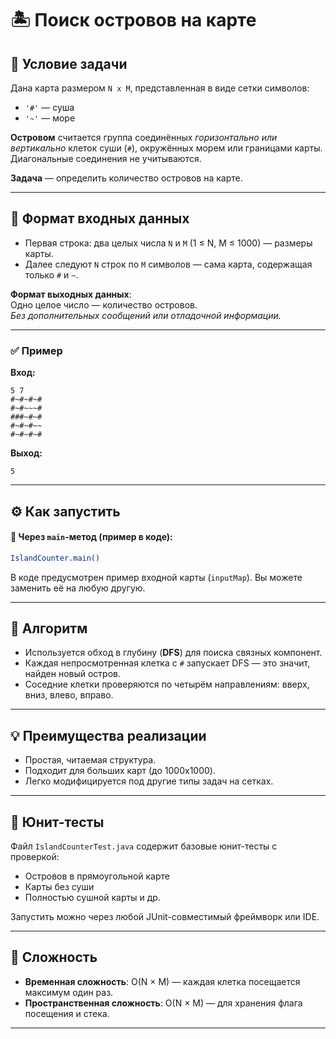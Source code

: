 # 🏝️ Поиск островов на карте

## 📌 Условие задачи

Дана карта размером `N x M`, представленная в виде сетки символов:

- `'#'` — суша  
- `'~'` — море

**Островом** считается группа соединённых *горизонтально или вертикально* клеток суши (`#`), окружённых морем или границами карты. Диагональные соединения не учитываются.

**Задача** — определить количество островов на карте.

---

## 🧾 Формат входных данных

- Первая строка: два целых числа `N` и `M` (1 ≤ N, M ≤ 1000) — размеры карты.
- Далее следуют `N` строк по `M` символов — сама карта, содержащая только `#` и `~`.

**Формат выходных данных**:  
Одно целое число — количество островов.  
*Без дополнительных сообщений или отладочной информации.*

---

### ✅ Пример

**Вход:**
```
5 7
#~#~#~#
#~#~~~#
###~#~#
#~#~#~~
#~#~#~#
```

**Выход:**
```
5
```

---

## ⚙️ Как запустить

#### 🔹 Через `main`-метод (пример в коде):
```bash
IslandCounter.main()
```

В коде предусмотрен пример входной карты (`inputMap`). Вы можете заменить её на любую другую.

---

## 🧠 Алгоритм

- Используется обход в глубину (**DFS**) для поиска связных компонент.
- Каждая непросмотренная клетка с `#` запускает DFS — это значит, найден новый остров.
- Соседние клетки проверяются по четырём направлениям: вверх, вниз, влево, вправо.

---

## 💡 Преимущества реализации

- Простая, читаемая структура.
- Подходит для больших карт (до 1000x1000).
- Легко модифицируется под другие типы задач на сетках.

---

## 🧪 Юнит-тесты

Файл `IslandCounterTest.java` содержит базовые юнит-тесты с проверкой:
- Островов в прямоугольной карте
- Карты без суши
- Полностью сушной карты и др.

Запустить можно через любой JUnit-совместимый фреймворк или IDE.

---

## 🧮 Сложность

- **Временная сложность**: O(N × M) — каждая клетка посещается максимум один раз.
- **Пространственная сложность**: O(N × M) — для хранения флага посещения и стека.

---
